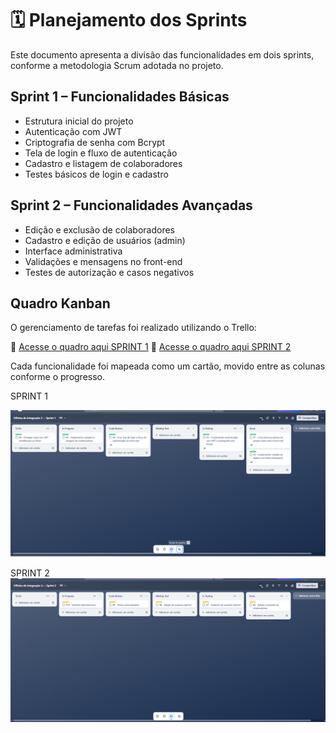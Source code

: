 # 🗓️ Planejamento dos Sprints

Este documento apresenta a divisão das funcionalidades em dois sprints, conforme a metodologia Scrum adotada no projeto.

## Sprint 1 – Funcionalidades Básicas

- Estrutura inicial do projeto
- Autenticação com JWT
- Criptografia de senha com Bcrypt
- Tela de login e fluxo de autenticação
- Cadastro e listagem de colaboradores
- Testes básicos de login e cadastro

## Sprint 2 – Funcionalidades Avançadas

- Edição e exclusão de colaboradores
- Cadastro e edição de usuários (admin)
- Interface administrativa
- Validações e mensagens no front-end
- Testes de autorização e casos negativos

## Quadro Kanban

O gerenciamento de tarefas foi realizado utilizando o Trello:

🔗 [Acesse o quadro aqui SPRINT 1](https://trello.com/invite/b/682ce8c3bcb9f32438c56d20/ATTI88398521e285c901cad75bf553e8e9a880F45F2B/oficina-de-integracao-2-sprint-1)
🔗 [Acesse o quadro aqui SPRINT 2](https://trello.com/invite/b/682de302ce38dc62c2d0f273/ATTIe2c3a9d184c0bb1dc873bf898670d45e5067BB05/oficina-de-integracao-2-sprint-2)

Cada funcionalidade foi mapeada como um cartão, movido entre as colunas conforme o progresso.

SPRINT 1 

![alt text](SPRINT1.png)

SPRINT 2
![alt text](SPRINT2.png)
